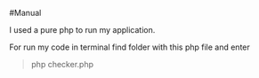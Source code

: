 #Manual

I used a pure php to run my application.

For run my code in terminal find folder with this php file and enter

> php checker.php
